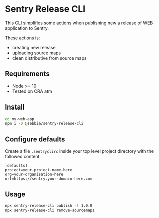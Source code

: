 # Sentry Release CLI

This CLI simplifies some actions when publishing new a release of WEB application to Sentry.

These actions is:

* creating new release
* uploading source maps
* clean distributive from source maps

## Requirements

* Node >= 10
* Tested on CRA atm

## Install
```sh
cd my-web-app
npm i -D @sebbia/sentry-release-cli
```

## Configure defaults

Create a file `.sentryclirc` inside your top level project directory with the followed content:

```
[defaults]
project=your-project-name-here
org=your-organisation-here
url=https://sentry.your-domain-here.com
```

## Usage
```sh
npx sentry-release-cli publish -t 1.0.0
npx sentry-release-cli remove-sourcemaps
```
